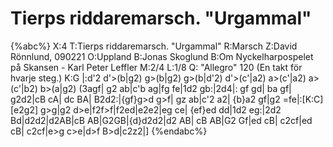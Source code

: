 # Tierps riddaremarsch. "Urgammal"

{%abc%}
X:4
T:Tierps riddaremarsch. "Urgammal"
R:Marsch
Z:David Rönnlund, 090221
O:Uppland
B:Jonas Skoglund
B:Om Nyckelharpospelet på Skansen - Karl Peter Leffler
M:2/4
L:1/8
Q: "Allegro" 120 (En takt för hvarje steg.)
K:G
|:d'2 d'>(b|g2) g>(b|g2) g>(b|d'2) d'>(c'|a2) a>(c'|a2) a>(c'|b2) b>(a|g2) (3agf| g2 ab|c'b ag|fg fe|1d2 gb:|2d4|: gf gd| ba gf| g2d2|cB cA| dc BA| B2d2:|{gf}g>d g>f| gz ab|c'2 a2| {b}a2 gf|g2 =fe|:[K:C][e2g2] g>g|g2 d>e|f2f>f|f2ed|e2e2|eg ce| {ef}ed dd|1d2 eg:|2d2 Bd|d2d2|d2AB|cB AB|G2GB|{d}d2d2|d2 AB| cB AB|G2 Gf|ed cB| c2cf|ed cB| c2cf|e>g c>e|d>f B>d|c2z2|]
{%endabc%}


